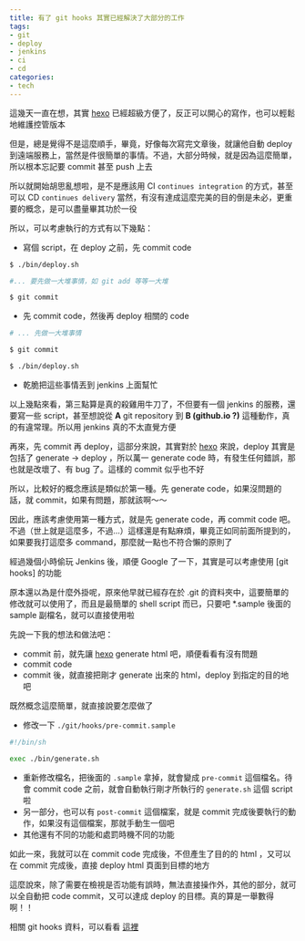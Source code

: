 ```yaml
---
title: 有了 git hooks 其實已經解決了大部分的工作
tags:
- git
- deploy
- jenkins
- ci
- cd
categories:
- tech
---
```


這幾天一直在想，其實 [hexo] 已經超級方便了，反正可以開心的寫作，也可以輕鬆地維護控管版本

但是，總是覺得不是這麼順手，畢竟，好像每次寫完文章後，就讓他自動 deploy 到遠端服務上，當然是件很簡單的事情。不過，大部分時候，就是因為這麼簡單，所以根本忘記要 commit 甚至 push 上去

所以就開始胡思亂想啦，是不是應該用 CI `continues integration` 的方式，甚至可以 CD `continues delivery` 當然，有沒有達成這麼完美的目的倒是未必，更重要的概念，是可以盡量畢其功於一役

所以，可以考慮執行的方式有以下幾點：

- 寫個 script，在 deploy 之前，先 commit code

```sh
$ ./bin/deploy.sh

#... 要先做一大堆事情，如 git add 等等一大堆

$ git commit
```

- 先 commit code，然後再 deploy 相關的 code

```sh
# ... 先做一大堆事情

$ git commit

$ ./bin/deploy.sh
```

- 乾脆把這些事情丟到 jenkins 上面幫忙

以上幾點來看，第三點算是真的殺雞用牛刀了，不但要有一個 jenkins 的服務，還要寫一些 script，甚至想說從 **A** git repository 到 **B (github.io ?)** 這種動作，真的有違常理。所以用 jenkins 真的不太直覺方便

再來，先 commit 再 deploy，這部分來說，其實對於 [hexo] 來說，deploy 其實是包括了 generate -> deploy ，所以萬一 generate code 時，有發生任何錯誤，那也就是改壞了、有 bug 了。這樣的 commit 似乎也不好

所以，比較好的概念應該是類似於第一種。先 generate code，如果沒問題的話，就 commit，如果有問題，那就該啊～～

因此，應該考慮使用第一種方式，就是先 generate code，再 commit code 吧。不過（世上就是這麼多，不過...）這樣還是有點麻煩，畢竟正如同前面所提到的，如果要我打這麼多 command，那麼就一點也不符合懶的原則了

經過幾個小時偷玩 Jenkins 後，順便 Google 了一下，其實是可以考慮使用 [git hooks] 的功能

原本還以為是什麼外掛呢，原來他早就已經存在於 .git 的資料夾中，這要簡單的修改就可以使用了，而且是最簡單的 shell script 而已，只要吧 *.sample 後面的 sample 副檔名，就可以直接使用啦

先說一下我的想法和做法吧：

- commit 前，就先讓 [hexo] generate  html 吧，順便看看有沒有問題
- commit code
- commit 後，就直接把剛才 generate 出來的 html，deploy 到指定的目的地吧

既然概念這麼簡單，就直接說要怎麼做了

- 修改一下 `./git/hooks/pre-commit.sample`

```sh
#!/bin/sh

exec ./bin/generate.sh
```

- 重新修改檔名，把後面的 `.sample` 拿掉，就會變成 `pre-commit` 這個檔名。待會 commit code 之前，就會自動執行剛才所執行的 `generate.sh` 這個 script 啦
- 另一部分，也可以有 `post-commit` 這個檔案，就是 commit 完成後要執行的動作，如果沒有這個檔案，那就手動生一個吧
- 其他還有不同的功能和處罰時機不同的功能

如此一來，我就可以在 commit code 完成後，不但產生了目的的 html ，又可以在 commit 完成後，直接 deploy html 頁面到目標的地方

這麼說來，除了需要在檢視是否功能有誤時，無法直接操作外，其他的部分，就可以全自動把 code commit，又可以達成 deploy 的目標。真的算是一舉數得啊！！

相關 git hooks 資料，可以看看 [這裡][1]

[hexo]: https://hexo.io
[1]: https://git-scm.com/book/zh-tw/v1/Git-客製化-Git-Hooks "git hooks"


